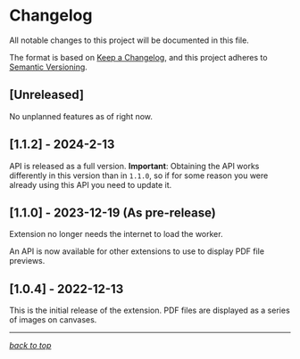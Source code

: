 # Changelog

All notable changes to this project will be documented in this file.

The format is based on [Keep a Changelog](https://keepachangelog.com/en/1.0.0/),
and this project adheres to [Semantic Versioning](https://semver.org/spec/v2.0.0.html).

## [Unreleased]

No unplanned features as of right now.

## [1.1.2] - 2024-2-13

API is released as a full version. **Important**: Obtaining the API works differently in this version than in `1.1.0`, so if for some reason you were already using this API you need to update it.

## [1.1.0] - 2023-12-19 (As pre-release)

Extension no longer needs the internet to load the worker.

An API is now available for other extensions to use to display PDF file previews.

## [1.0.4] - 2022-12-13

This is the initial release of the extension. PDF files are displayed as a series of images on canvases.

---

[_back to top_](#changelog)
